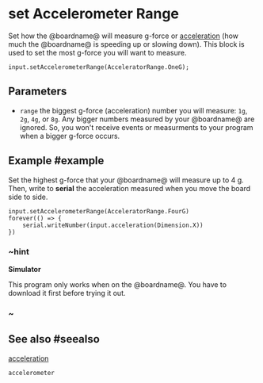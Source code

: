 # set Accelerometer Range

Set how the @boardname@ will measure g-force or
[acceleration](/reference/input/acceleration) (how much the @boardname@
is speeding up or slowing down). This block is used to set the most
g-force you will want to measure.

```sig
input.setAccelerometerRange(AcceleratorRange.OneG);
```

## Parameters

* ``range`` the biggest g-force (acceleration) number you will measure: `1g`, `2g`, `4g`, or `8g`.
Any bigger numbers measured by your @boardname@ are ignored. So, you won't receive
events or measurments to your program when a bigger g-force occurs.

## Example #example

Set the highest g-force that your @boardname@
will measure up to 4 g. Then, write to **serial** the acceleration measured when you move the board side to side.

```blocks
input.setAccelerometerRange(AcceleratorRange.FourG)
forever(() => {
    serial.writeNumber(input.acceleration(Dimension.X))
})
```

### ~hint
**Simulator**

This program only works when on the @boardname@. You have to download it first before trying it out.
### ~

## See also #seealso

[acceleration](/reference/input/acceleration)

```package
accelerometer
```